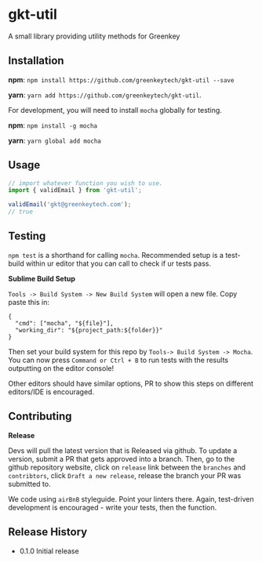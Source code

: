 gkt-util
=========

A small library providing utility methods for Greenkey

## Installation

**npm**: `npm install https://github.com/greenkeytech/gkt-util --save`

**yarn**: `yarn add https://github.com/greenkeytech/gkt-util`.

For development, you will need to install `mocha` globally for testing.

**npm**: `npm install -g mocha`

**yarn**: `yarn global add mocha`

## Usage

```js
// import whatever function you wish to use.
import { validEmail } from 'gkt-util';

validEmail('gkt@greenkeytech.com');
// true
```

## Testing

`npm test` is a shorthand for calling `mocha`. Recommended setup is a test-build within ur editor that you can call to check if ur tests pass.

**Sublime Build Setup**

`Tools -> Build System -> New Build System` will open a new file. Copy paste this in:

```
{
  "cmd": ["mocha", "${file}"],
  "working_dir": "${project_path:${folder}}"
}
```

Then set your build system for this repo by `Tools-> Build System -> Mocha`. You can now press `Command or Ctrl + B` to run tests with the results outputting on the editor console!

Other editors should have similar options, PR to show this steps on different editors/IDE is encouraged.

## Contributing

**Release**

Devs will pull the latest version that is Released via github. To update a version, submit a PR that gets approved into a branch. Then, go to the github repository website, click on `release` link between the `branches` and `contribtors`, click `Draft a new release`, release the branch your PR was submitted to.

We code using `airBnB` styleguide. Point your linters there. Again, test-driven development is encouraged - write your tests, then the function.

## Release History

* 0.1.0 Initial release
